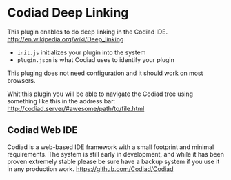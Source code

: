 # Codiad Deep Linking

This plugin enables to do deep linking in the Codiad IDE.
http://en.wikipedia.org/wiki/Deep_linking

* `init.js` initializes your plugin into the system
* `plugin.json` is what Codiad uses to identify your plugin

This pluging does not need configuration and it should work on most browsers.

Whit this plugin you will be able to navigate the Codiad tree using something like this in the address bar:
http://codiad.server/#awesome/path/to/file.html



## Codiad Web IDE
Codiad is a web-based IDE framework with a small footprint and minimal requirements. The system is still early in development, and while it has been proven extremely stable please be sure have a backup system if you use it in any production work.
https://github.com/Codiad/Codiad
